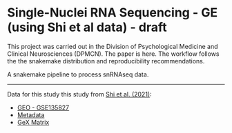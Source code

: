 # Single-Nuclei RNA Sequencing - GE (using Shi et al data) - draft

This project was carried out in the Division of Psychological Medicine and Clinical Neurosciences (DPMCN). The paper is here. The workflow follows the the snakemake distribution and reproducibility recommendations.

A snakemake pipeline to process snRNAseq data. 

***

Data for this study this study from [Shi et al. (2021)](https://www.science.org/doi/10.1126/science.abj6641):

+ [GEO - GSE135827](https://www.ncbi.nlm.nih.gov/geo/query/acc.cgi?acc=GSE135827)
+ [Metadata](https://www.science.org/doi/suppl/10.1126/science.abj6641/suppl_file/science.abj6641_tables_s2_to_s9.zip)
+ [GeX Matrix](https://ftp.ncbi.nlm.nih.gov/geo/series/GSE135nnn/GSE135827/suppl/GSE135827%5FGE%5Fmat%5Fraw%5Fcount%5Fwith%5Fweek%5Finfo%2Etxt%2Egz)

